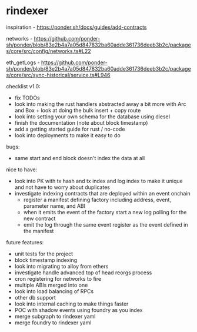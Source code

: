 # rindexer

inspiration - https://ponder.sh/docs/guides/add-contracts

networks - https://github.com/ponder-sh/ponder/blob/83e2b4a7a05d847832ba60adde361736deeb3b2c/packages/core/src/config/networks.ts#L22

eth_getLogs - https://github.com/ponder-sh/ponder/blob/83e2b4a7a05d847832ba60adde361736deeb3b2c/packages/core/src/sync-historical/service.ts#L946

checklist v1.0:
- fix TODOs
- look into making the rust handlers abstracted away a bit more with Arc and Box + look at doing the bulk insert + copy route
- look into setting your own schema for the database using diesel
- finish the documentation (note about block timestamp)
- add a getting started guide for rust / no-code
- look into deployments to make it easy to do

bugs:
- same start and end block doesn't index the data at all

nice to have:
- look into PK with tx hash and tx index and log index to make it unique and not have to worry about duplicates
- investigate indexing contracts that are deployed within an event onchain
  - register a manifest defining factory including address, event, parameter name, and ABI
  - when it emits the event of the factory start a new log polling for the new contract
  - emit the log through the same event register as the event defined in the manifest

future features:
- unit tests for the project
- block timestamp indexing
- look into migrating to alloy from ethers
- investigate handle advanced top of head reorgs process
- cron registering for networks to fire
- multiple ABIs merged into one
- look into load balancing of RPCs
- other db support
- look into internal caching to make things faster
- POC with shadow events using foundry as you index
- merge subgraph to rindexer yaml
- merge foundry to rindexer yaml
